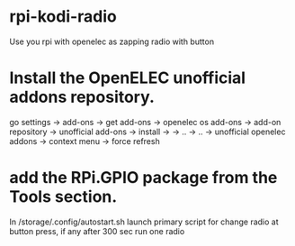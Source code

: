 # rpi-kodi-radio
Use you rpi with openelec as zapping radio with button

# Install the OpenELEC unofficial addons repository. 
go settings -> add-ons -> get add-ons -> openelec os add-ons -> add-on repository -> unofficial add-ons -> install ->
-> .. -> .. -> unofficial openelec addons -> context menu -> force refresh

# add the RPi.GPIO package from the Tools section.

In /storage/.config/autostart.sh launch primary script for change radio at button press, if any after 300 sec run one radio
